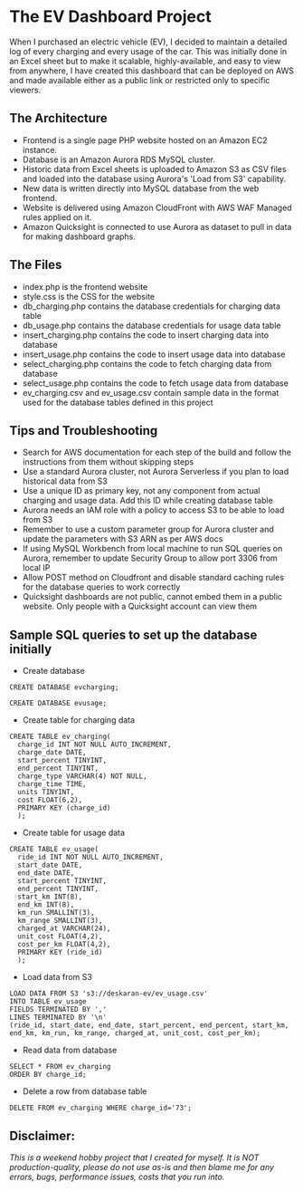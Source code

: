 # The EV Dashboard Project

When I purchased an electric vehicle (EV), I decided to maintain a detailed log of every charging and every usage of the car. This was initially done in an Excel sheet but to make it scalable, highly-available, and easy to view from anywhere, I have created this dashboard that can be deployed on AWS and made available either as a public link or restricted only to specific viewers.

## The Architecture

* Frontend is a single page PHP website hosted on an Amazon EC2 instance.
* Database is an Amazon Aurora RDS MySQL cluster.
* Historic data from Excel sheets is uploaded to Amazon S3 as CSV files and loaded into the database using Aurora's 'Load from S3' capability.
* New data is written directly into MySQL database from the web frontend.
* Website is delivered using Amazon CloudFront with AWS WAF Managed rules applied on it.
* Amazon Quicksight is connected to use Aurora as dataset to pull in data for making dashboard graphs.

## The Files

* index.php is the frontend website
* style.css is the CSS for the website
* db_charging.php contains the database credentials for charging data table
* db_usage.php contains the database credentials for usage data table
* insert_charging.php contains the code to insert charging data into database
* insert_usage.php contains the code to insert usage data into database
* select_charging.php contains the code to fetch charging data from database
* select_usage.php contains the code to fetch usage data from database
* ev_charging.csv and ev_usage.csv contain sample data in the format used for the database tables defined in this project

## Tips and Troubleshooting

* Search for AWS documentation for each step of the build and follow the instructions from them without skipping steps
* Use a standard Aurora cluster, not Aurora Serverless if you plan to load historical data from S3
* Use a unique ID as primary key, not any component from actual charging and usage data. Add this ID while creating database table
* Aurora needs an IAM role with a policy to access S3 to be able to load from S3
* Remember to use a custom parameter group for Aurora cluster and update the parameters with S3 ARN as per AWS docs
* If using MySQL Workbench from local machine to run SQL queries on Aurora, remember to update Security Group to allow port 3306 from local IP
* Allow POST method on Cloudfront and disable standard caching rules for the database queries to work correctly
* Quicksight dashboards are not public, cannot embed them in a public website. Only people with a Quicksight account can view them

## Sample SQL queries to set up the database initially

* Create database
```
CREATE DATABASE evcharging;

CREATE DATABASE evusage;
```
* Create table for charging data
```
CREATE TABLE ev_charging(
  charge_id INT NOT NULL AUTO_INCREMENT,
  charge_date DATE,
  start_percent TINYINT,
  end_percent TINYINT,
  charge_type VARCHAR(4) NOT NULL,
  charge_time TIME,
  units TINYINT,
  cost FLOAT(6,2),
  PRIMARY KEY (charge_id)
  );
```  
* Create table for usage data  
```
CREATE TABLE ev_usage(
  ride_id INT NOT NULL AUTO_INCREMENT,
  start_date DATE,
  end_date DATE,
  start_percent TINYINT,
  end_percent TINYINT,
  start_km INT(8),
  end_km INT(8),
  km_run SMALLINT(3),
  km_range SMALLINT(3),
  charged_at VARCHAR(24),
  unit_cost FLOAT(4,2),
  cost_per_km FLOAT(4,2),
  PRIMARY KEY (ride_id)
  );
```
* Load data from S3
```
LOAD DATA FROM S3 's3://deskaran-ev/ev_usage.csv'
INTO TABLE ev_usage
FIELDS TERMINATED BY ','
LINES TERMINATED BY '\n'
(ride_id, start_date, end_date, start_percent, end_percent, start_km, end_km, km_run, km_range, charged_at, unit_cost, cost_per_km);
```
* Read data from database
```
SELECT * FROM ev_charging
ORDER BY charge_id;
```
* Delete a row from database table
```
DELETE FROM ev_charging WHERE charge_id='73';
```

## Disclaimer: 
_This is a weekend hobby project that I created for myself. It is NOT production-quality, please do not use as-is and then blame me for any errors, bugs, performance issues, costs that you run into._ 


